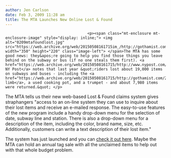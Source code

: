 ```yaml
---
author: Jen Carlson
date: Feb 3, 2009 11:28 am
title: The MTA Launches New Online Lost & Found
---
```


	
										<p><span class="mt-enclosure mt-enclosure-image" style="display: inline;"> <img alt="0209mtafoundlost.jpg" src="https://web.archive.org/web/20150508161715im_/http://gothamist.com/attachments/arts_jen/0209mtafoundlost.jpg" width="350" height="220" class="image-left"> </span>The MTA has some good news: they&apos;re going to help you find those things you leave behind on the subway or bus (if no one steals them first). <a href="https://web.archive.org/web/20150508161715/http://www.nypost.com/seven/02032009/news/regionalnews/lost__found_at_mta_e_asier_153334.htm">The NY Post</a> notes that last year &quot;riders lost about 19,000 items on subways and buses - including the <a href="https://web.archive.org/web/20150508161715/http://gothamist.com/2005/12/19/found.php">fake limb</a>, a used cooking pot, and a trumpet - and about 7,980 items were returned.&quot; </p>

<p>The MTA tells us their new web-based Lost &amp; Found claims system gives straphangers &quot;access to an on-line system they can use to inquire about their lost items and receive an e-mailed response. The easy-to-use features of the new program include a handy drop-down menu for the selection of date, subway line and station.  There is also a drop-down menu for a description of the item, including the color, brand name, size, etc.  Additionally, customers can write a text description of their lost item.&quot;</p>

<p>The system has just launched and you can <a href="https://web.archive.org/web/20150508161715/http://lostfound.mtanyct.info/lostfound/">check it out here</a>. Maybe the MTA can hold an annual tag sale with all the unclaimed items to help out with that whole budget problem.</p>					
										
									
				